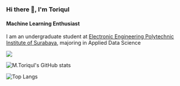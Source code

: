 ### Hi there 👋, I'm Toriqul
#### Machine Learning Enthusiast

I am an undergraduate student at [Electronic Engineering Polytechnic Institute of Surabaya](https://pens.ac.id/), majoring in Applied Data Science

![](https://komarev.com/ghpvc/?username=tmuchlissin&style=plastic&label=visits)

![M.Toriqul's GitHub stats](https://github-readme-stats.vercel.app/api?username=tmuchlissin&show_icons=true&theme=transparent)

![Top Langs](https://github-readme-stats.vercel.app/api/top-langs/?username=tmuchlissin&hide_progress=true&theme=transparent)


